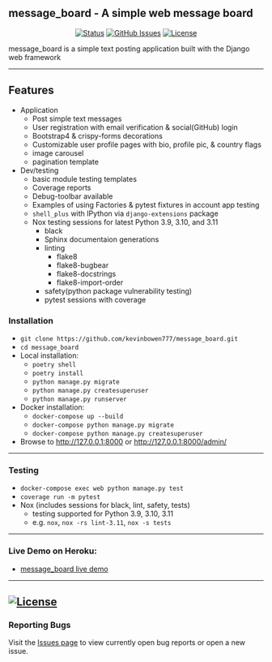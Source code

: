 ## message_board - A simple web message board

<div align="center">

  [![Status](https://img.shields.io/badge/status-active-success.svg)]()
  [![GitHub Issues](https://img.shields.io/github/issues/kevinbowen777/message_board.svg)](https://github.com/kevinbowen777/message_board/issues)
  [![License](https://img.shields.io/badge/license-MIT-blue.svg)](/LICENSE)

</div>

message_board is a simple text posting application built with the Django web framework

---
## Features

 - Application
     - Post simple text messages
     - User registration with email verification & social(GitHub) login
     - Bootstrap4 & crispy-forms decorations
     - Customizable user profile pages with bio, profile pic, & country flags
     - image carousel
     - pagination template
 - Dev/testing
     - basic module testing templates
     - Coverage reports
     - Debug-toolbar available
     - Examples of using Factories & pytest fixtures in account app testing
     - `shell_plus` with IPython via `django-extensions` package
     - Nox testing sessions for latest Python 3.9, 3.10, and 3.11
         - black
         - Sphinx documentaion generations
         - linting
             - flake8
             - flake8-bugbear
             - flake8-docstrings
             - flake8-import-order
         - safety(python package vulnerability testing)
         - pytest sessions with coverage

### Installation
 - `git clone https://github.com/kevinbowen777/message_board.git`
 - `cd message_board`
 - Local installation:
     - `poetry shell`
     - `poetry install`
     - `python manage.py migrate`
     - `python manage.py createsuperuser`
     - `python manage.py runserver`
 - Docker installation:
     - `docker-compose up --build`
     - `docker-compose python manage.py migrate`
     - `docker-compose python manage.py createsuperuser`
 - Browse to http://127.0.0.1:8000 or http://127.0.0.1:8000/admin/

---
### Testing
 - `docker-compose exec web python manage.py test`
 - `coverage run -m pytest`
 - Nox (includes sessions for black, lint, safety, tests)
     - testing supported for Python 3.9, 3.10, 3.11
     - e.g. `nox`, `nox -rs lint-3.11`, `nox -s tests`

---
### Live Demo on Heroku:
 - [message_board live demo](https://kbowen-django-message-board.herokuapp.com/)

---
[![License](https://img.shields.io/badge/license-MIT-green)](https://github.com/kevinbowen777/message_board/blob/master/LICENSE)
---
### Reporting Bugs

   Visit the [Issues page](https://github.com/kevinbowen777/message_board/issues)
      to view currently open bug reports or open a new issue.
